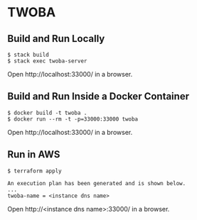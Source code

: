 # TWOBA

## Build and Run Locally
```
$ stack build
$ stack exec twoba-server
```

Open http://localhost:33000/ in a browser.

## Build and Run Inside a Docker Container

```
$ docker build -t twoba .
$ docker run --rm -t -p=33000:33000 twoba
```

Open http://localhost:33000/ in a browser.

## Run in AWS

```
$ terraform apply

An execution plan has been generated and is shown below.
...
twoba-name = <instance dns name>
```

Open http://&lt;instance dns name&gt;:33000/ in a browser.

